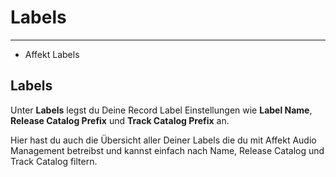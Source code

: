 # Labels

---

- Affekt Labels

## Labels
Unter **Labels** legst du Deine Record Label Einstellungen wie **Label Name**, **Release Catalog Prefix** und **Track Catalog Prefix** an.


Hier hast du auch die Übersicht aller Deiner Labels die du mit Affekt Audio Management betreibst und kannst einfach nach Name, Release Catalog und Track Catalog filtern.












